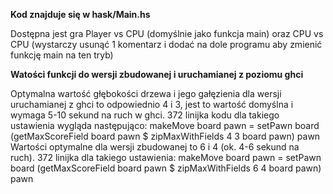 __Kod znajduje się w hask/Main.hs__

Dostępna jest gra Player vs CPU (domyślnie jako funkcja main) oraz CPU vs CPU (wystarczy usunąć 1 komentarz i dodać na dole programu aby zmienić funkcję main na ten tryb)

__Watości funkcji do wersji zbudowanej i uruchamianej z poziomu ghci__

Optymalna wartość głębokości drzewa i jego gałęzienia dla wersji uruchamianej z ghci to odpowiednio 4 i 3, jest to wartość domyślna i wymaga 5-10 sekund na ruch w ghci. 372 linijka kodu dla takiego ustawienia wygląda następująco:
  makeMove board pawn = setPawn board (getMaxScoreField board pawn $ zipMaxWithFields 4 3 board pawn) pawn
Wartości optymalne dla wersji zbudowanej to 6 i 4 (ok. 4-6 sekund na ruch). 372 linijka dla takiego ustawienia:
  makeMove board pawn = setPawn board (getMaxScoreField board pawn $ zipMaxWithFields 6 4 board pawn) pawn
